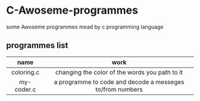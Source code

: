 # C-Awoseme-programmes
some Awoseme programmes mead by c programming language
## programmes list
| name | work |
|:----:|:----:|
| coloring.c|changing the color of the words you path to it| 
|my-coder.c|a programme to code and decode a messeges to/from numbers|
